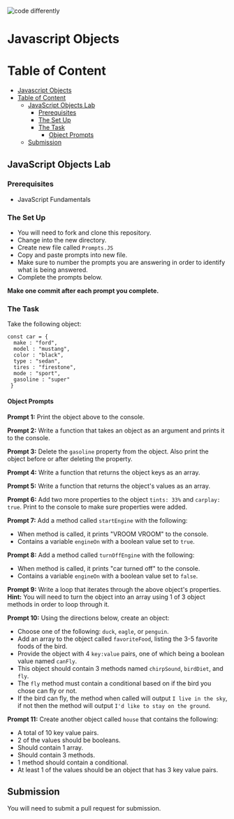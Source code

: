 ![code differently](https://user-images.githubusercontent.com/54545904/91590200-f82ec600-e928-11ea-9433-eea450388abf.png)

# Javascript Objects

# Table of Content
- [Javascript Objects](#javascript-objects)
- [Table of Content](#table-of-content)
  - [JavaScript Objects Lab](#javascript-objects-lab)
    - [Prerequisites](#prerequisites)
    - [The Set Up](#the-set-up)
    - [The Task](#the-task)
      - [Object Prompts](#object-prompts)
  - [Submission](#submission)

## JavaScript Objects Lab

### Prerequisites
* JavaScript Fundamentals

### The Set Up
- You will need to fork and clone this repository.
- Change into the new directory.
- Create new file called `Prompts.JS`
- Copy and paste prompts into new file.
- Make sure to number the prompts you are answering in order to identify what is being answered.
- Complete the prompts below.
  
**Make one commit after each prompt you complete.**

### The Task
Take the following object:
```JS
const car = {
  make : "ford",
  model : "mustang",
  color : "black",
  type : "sedan",
  tires : "firestone",
  mode : "sport",
  gasoline : "super"
 }
```

#### Object Prompts

**Prompt 1:** Print the object above to the console.

**Prompt 2:** Write a function that takes an object as an argument and prints it to the console. 

**Prompt 3:** Delete the `gasoline` property from the object. Also print the object before or after deleting the property.

**Prompt 4:** Write a function that returns the object keys as an array.

**Prompt 5:** Write a function that returns the object's values as an array.

**Prompt 6:** Add two more properties to the object `tints: 33%` and `carplay: true`. Print to the console to make sure properties were added.

**Prompt 7:** Add a method called `startEngine` with the following:
* When method is called, it prints "VROOM VROOM" to the console.
* Contains a variable `engineOn` with a boolean value set to `true`.

**Prompt 8:** Add a method called `turnOffEngine` with the following:
* When method is called, it prints "car turned off" to the console.
* Contains a variable `engineOn` with a boolean value set to `false`.

**Prompt 9:** Write a loop that iterates through the above object's properties. **Hint:** You will need to turn the object into an array using 1 of 3 object methods in order to loop through it.  

**Prompt 10:** Using the directions below, create an object:

 * Choose one of the following: `duck`, `eagle`, or `penguin`. 
 * Add an array to the object called `favoriteFood`, listing the 3-5 favorite foods of the bird. 
 * Provide the object with 4 `key:value` pairs, one of which being a boolean value named `canFly`. 
 * This object should contain 3 methods named `chirpSound`, `birdDiet`, and `fly`. 
 * The `fly` method must contain a conditional based on if the bird you chose can fly or not. 
 * If the bird can fly, the method when called will output `I live in the sky`, if not then the method will output `I'd like to stay on the ground`. 

**Prompt 11:** Create another object called `house` that contains the following:
* A total of 10 key value pairs.
* 2 of the values should be booleans.
* Should contain 1 array.
* Should contain 3 methods.
* 1 method should contain a conditional.
* At least 1 of the values should be an object that has 3 key value pairs. 


## Submission
You will need to submit a pull request for submission.